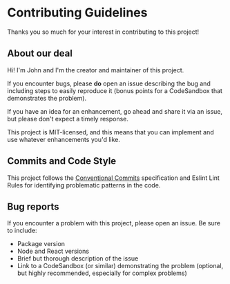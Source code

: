 # Contributing Guidelines

Thanks you so much for your interest in contributing to this project!

## About our deal

Hi! I'm John and I'm the creator and maintainer of this project.

If you encounter bugs, please **do** open an issue describing the bug and including steps to easily reproduce it (bonus points for a CodeSandbox that demonstrates the problem).

If you have an idea for an enhancement, go ahead and share it via an issue, but please don't expect a timely response.

This project is MIT-licensed, and this means that you can implement and use whatever enhancements you'd like.

## Commits and Code Style

This project follows the [Conventional Commits](https://www.conventionalcommits.org/en/v1.0.0/) specification and Eslint Lint Rules for identifying problematic patterns in the code.


## Bug reports

If you encounter a problem with this project, please open an issue. Be sure to include:

- Package version
- Node and React versions
- Brief but thorough description of the issue
- Link to a CodeSandbox (or similar) demonstrating the problem (optional, but highly recommended, especially for complex problems)
